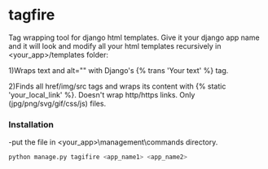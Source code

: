 # tagfire
Tag wrapping tool for django html templates. 
Give it your django app name and it will look and modify all your html templates recursively in <your_app>/templates folder:

1)Wraps text and alt=""  with Django's {% trans 'Your text' %} tag.

2)Finds all href/img/src tags and wraps its content with {% static 'your_local_link' %}.
Doesn't wrap http/https links. Only (jpg/png/svg/gif/css/js) files.

### Installation
  -put the file in <your_app>\management\commands directory.
 ```sh
 python manage.py tagifire <app_name1> <app_name2>
 ```
  
